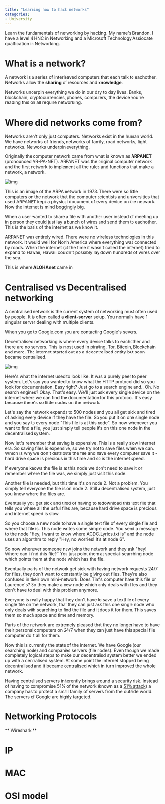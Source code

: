 ```yaml
---
title: "Learning how to hack networks"
categories:
- University
---
```


Learn the fundamentals of networking by hacking. My name's Brandon. I have a level 4 HNC in Networking and a Microsoft Technology Assiocate qualfication in Networking.

# What is a network?

A network is a series of interleaved computers that each talk to eachother. Networks allow the __sharing__ of resources and __knowledge__.

Networks underpin everything we do in our day to day lives. Banks, blockchain, cryptocurrencies, phones, computers, the device you're reading this on all require networking.

# Where did networks come from?

Networks aren't only just computers. Networks exist in the human world. We have networks of friends, networks of family, road networks, light networks. Networks underpin everything.

Originally the computer network came from what is known as **ARPANET** (pronounced AR-PA-NET). ARPANET was the original computer network and the first network to implement all the rules and functions that make a network, a network.

![img](https://en.wikipedia.org/wiki/ARPANET#/media/File:Arpanet_map_1973.jpg)

This is an image of the ARPA network in 1973. There were so little computers on the network that the computer scientists and universities that used ARPANET kept a physical document of every device on the network. Now the internet is mind boggingly big.

When a user wanted to share a file with another user instead of meeting up in person they could just lay a bunch of wires and send them to eachother. This is the basis of the internet as we know it.

ARPANET was entirely wired. There were no wireless technologies in this network. It would well for North America where everything was connected by roads. When the internet (at the time it wasn't called the internet) tried to expand to Hawaii, Hawaii couldn't possibly lay down hundreds of wires over the sea. 

This is where **ALOHAnet** came in

# Centralised vs Decentralised networking

A centralised network is the current system of networking must often used by people. It is often called a **client-server** setup. You normally have 1 singular server dealing with multiple clients.

When you go to Google.com you are contacting Google's severs.

Decentralised networking is where every device talks to eachother and there are no servers. This is most used in pirating, Tor, Bitcoin, Blockchain and more. The internet started out as a decentralised entity but soon became centralised.

![img](https://qzprod.files.wordpress.com/2016/12/arpanet-logical-map-of-the-internet-september-1973.gif?w=633)

Here's what the internet used to look like. It was a purely peer to peer system. Let's say you wanted to know what the HTTP protocol did so you look for documentation. Easy right? Just go to a search engine and.. Oh. No search engines? Okay. That's easy. We'll just ask every single device on the internet where we can find the documentation for this protocol. It's easy because there's so little nodes on the network.

Let's say the network expands to 500 nodes and you all get sick and tired of asking every device if they have the file. So you put it on one single node and you say to every node "This file is at this node". So now whenever you want to find a file, you just simply tell people it's on this one node in the decentralised system.

Now let's remember that saving is expensive. This is a really slow internet era. So saving files is expensive, so we try not to save files when we can. Which is why we don't distribute the file and have every computer save it - hard drive space is precious in this time  and so is the internet speed. 

If everyone knows the file is at this node we don't need to save it or remember where the file was, we simply just visit this node.

Another file is needed, but this time it's on node 2. Not a problem. You simply tell everyone the file is on node 2. Still a decentralised system, just you know where the files are.

Eventually you get sick and tired of having to redownload this text file that tells you where all the usful files are, because hard drive space is precious and internet speed is slow. 

So you choose a new node to have a single text file of every single file and where that file is. This node writes some simple code. You send a message to the node "Hey, I want to know where ACDC_Lyrics.txt is" and the node uses an algorithm to reply "Hey, no worries! It's at node 6".

So now whenever someone new joins the network and they ask "hey! Where can I find this file?" You just point them at special-searching node which points them at the node which has the file.

Eventually parts of the network get sick with having network requests 24/7 for files, they don't want to constantly be giving out files. They're also confused in their own mini-network. Does Tim's computer have this file or Laurence's? So they make a new node which only deals with files and they don't have to deal with this problem anymore.

Everyone is really happy that they don't have to save a textfile of every single file on the network, that they can just ask this one single node who only deals with searching to find the file and it does it for them. This saves them so much space and time and memory.

Parts of the network are extremely pleased that they no longer have to have their personal computers on 24/7 when they can just have this special file computer do it all for them.

Now this is currently the state of the internet. We have Google (our searching node) and companies servers (file nodes). Even though we made completely logical steps to make our decentralisd system better we ended up with a centralised system. At some point the internet stopped being decentralised and it became centralised which in turn improved the whole network.

Having centralised servers inherently brings around a security risk. Instead of having to compromise 51% of the network (known as a [51% attack](https://learncryptography.com/cryptocurrency/51-attack)) a company has to protect a small family of servers from the outside world. The servers of Google are highly targeted.

# Networking Protocols

** Wireshark **

# IP

# MAC

# OSI model